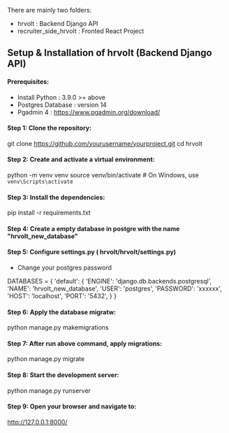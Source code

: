 There are mainly two folders:

- hrvolt : Backend Django API
- recruiter_side_hrvolt : Fronted React Project

## Setup & Installation of hrvolt (Backend Django API)

#### Prerequisites:

- Install Python : 3.9.0 >= above
- Postgres Database : version 14
- Pgadmin 4 : https://www.pgadmin.org/download/ 


#### Step 1: Clone the repository:

git clone https://github.com/yourusername/yourproject.git
cd hrvolt

#### Step 2: Create and activate a virtual environment:

python -m venv venv
source venv/bin/activate  # On Windows, use `venv\Scripts\activate`

#### Step 3: Install the dependencies:

pip install -r requirements.txt

#### Step 4: Create a empty database in postgre with the name "hrvolt_new_database"

#### Step 5: Configure settings.py ( hrvolt/hrvolt/settings.py)

- Change your postgres password


DATABASES = {
    'default': {
        'ENGINE': 'django.db.backends.postgresql',
        'NAME': 'hrvolt_new_database',
        'USER': 'postgres',
        'PASSWORD': 'xxxxxx',
        'HOST': 'localhost',
        'PORT': '5432',
    }
}

#### Step 6: Apply the database migratw:

python manage.py makemigrations

 
#### Step 7: After run above command, apply migrations:  

python manage.py migrate
  

#### Step 8: Start the development server:

python manage.py runserver


#### Step 9: Open your browser and navigate to:

http://127.0.0.1:8000/
